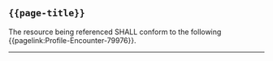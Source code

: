 ## <code>{{page-title}}</code>

The resource being referenced SHALL conform to the following {{pagelink:Profile-Encounter-79976}}.

---